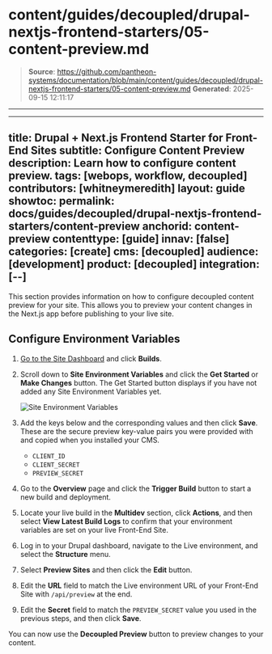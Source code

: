 # content/guides/decoupled/drupal-nextjs-frontend-starters/05-content-preview.md

> **Source**: https://github.com/pantheon-systems/documentation/blob/main/content/guides/decoupled/drupal-nextjs-frontend-starters/05-content-preview.md
> **Generated**: 2025-09-15 12:11:17

---

---
title: Drupal + Next.js Frontend Starter for Front-End Sites
subtitle: Configure Content Preview
description: Learn how to configure content preview.
tags: [webops, workflow, decoupled]
contributors: [whitneymeredith]
layout: guide
showtoc:
permalink: docs/guides/decoupled/drupal-nextjs-frontend-starters/content-preview
anchorid: content-preview
contenttype: [guide]
innav: [false]
categories: [create]
cms: [decoupled]
audience: [development]
product: [decoupled]
integration: [--]
---

This section provides information on how to configure decoupled content preview for your site. This allows you to preview your content changes in the Next.js app before publishing to your live site.

## Configure Environment Variables

1. [Go to the Site Dashboard](/guides/account-mgmt/workspace-sites-teams/sites#site-dashboard) and click **Builds**.

1. Scroll down to **Site Environment Variables** and click the **Get Started** or **Make Changes** button. The Get Started button displays if you have not added any Site Environment Variables yet.

    ![Site Environment Variables](../../../../images/decoupled-preview-env-variables.png)

1. Add the keys below and the corresponding values and then click **Save**. These are the secure preview key-value pairs you were provided with and copied when you installed your CMS.

    - `CLIENT_ID`
    - `CLIENT_SECRET`
    - `PREVIEW_SECRET`

1. Go to the **Overview** page and click the **Trigger Build** button to start a new build and deployment.

1. Locate your live build in the **Multidev** section, click **Actions**, and then select **View Latest Build Logs** to confirm that your environment variables are set on your live Front-End Site.

1. Log in to your Drupal dashboard, navigate to the Live environment, and select the **Structure** menu.

1. Select **Preview Sites** and then click the **Edit** button.

1. Edit the **URL** field to match the Live environment URL of your Front-End Site with `/api/preview` at the end.

1. Edit the **Secret** field to match the `PREVIEW_SECRET` value you used in the previous steps, and then click **Save**.

You can now use the **Decoupled Preview** button to preview changes to your content.